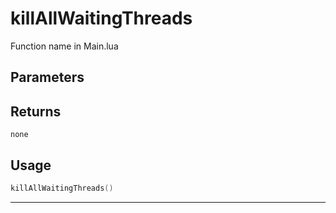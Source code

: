 # killAllWaitingThreads
Function name in Main.lua
## Parameters

## Returns
`none`
## Usage
```lua
killAllWaitingThreads()
```
---
